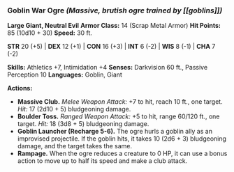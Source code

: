 ### **Goblin War Ogre** *(Massive, brutish ogre trained by [[goblins]])*
**Large Giant, Neutral Evil**
**Armor Class:** 14 (Scrap Metal Armor)
**Hit Points:** 85 (10d10 + 30)
**Speed:** 30 ft.

**STR** 20 (+5) | **DEX** 12 (+1) | **CON** 16 (+3) | **INT** 6 (-2) | **WIS** 8 (-1) | **CHA** 7 (-2)

**Skills:** Athletics +7, Intimidation +4
**Senses:** Darkvision 60 ft., Passive Perception 10
**Languages:** Goblin, Giant

**Actions:**
- **Massive Club.** *Melee Weapon Attack:* +7 to hit, reach 10 ft., one target. *Hit:* 17 (2d10 + 5) bludgeoning damage.
- **Boulder Toss.** *Ranged Weapon Attack:* +5 to hit, range 60/120 ft., one target. *Hit:* 18 (3d8 + 5) bludgeoning damage.
- **Goblin Launcher (Recharge 5-6).** The ogre hurls a goblin ally as an improvised projectile. If the goblin hits, it takes 10 (2d6 + 3) bludgeoning damage, and the target takes the same.
- **Rampage.** When the ogre reduces a creature to 0 HP, it can use a bonus action to move up to half its speed and make a club attack.

